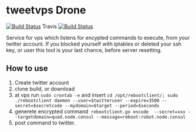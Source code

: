 # tweetvps Drone
[![Build Status](https://drone.io/github.com/bitswarming/TweetVps/status.png)](https://drone.io/github.com/bitswarming/TweetVps/latest) Travis
[![Build Status](https://travis-ci.org/bitswarming/TweetVps.svg?branch=master)](https://travis-ci.org/bitswarming/TweetVps)

Service for vps which listens for encypted commands to execute, from your twitter account. If you blocked yourself with iptables or deleted your ssh key, or user this tool is your last chance, before server resetting.


## How to use
1. Create twitter account
1. clone build, or download
1. at vps run `sudo crontab -e` and insert 
`cd /opt/rebootclient/;
sudo ./rebootclient daemon --user=$twitteruser --expire=3500 --secret=$secretcode --mydomain=$target --period=$seconds`
1. generete encrypted command` rebootclient.go encode  --secret=xxx --targetdomain=quad.node.consul --message=reboot:robot.node.consul`
1. post command to twitter.
